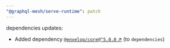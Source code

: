 ```yaml
---
"@graphql-mesh/serve-runtime": patch
---
```

dependencies updates:
  - Added dependency [`@envelop/core@^5.0.0` ↗︎](https://www.npmjs.com/package/@envelop/core/v/5.0.0) (to `dependencies`)
